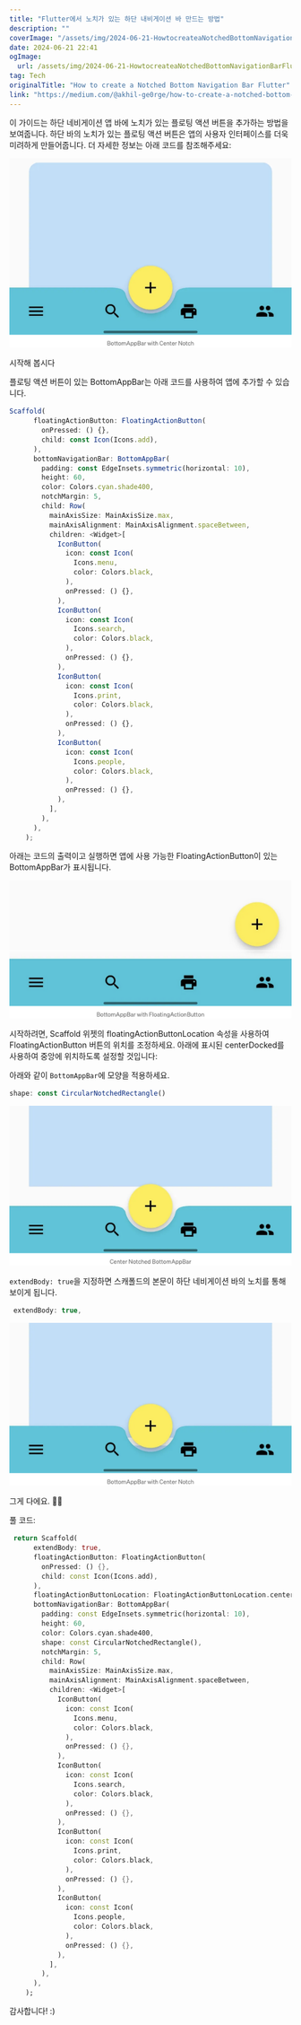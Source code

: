 ```yaml
---
title: "Flutter에서 노치가 있는 하단 내비게이션 바 만드는 방법"
description: ""
coverImage: "/assets/img/2024-06-21-HowtocreateaNotchedBottomNavigationBarFlutter_0.png"
date: 2024-06-21 22:41
ogImage: 
  url: /assets/img/2024-06-21-HowtocreateaNotchedBottomNavigationBarFlutter_0.png
tag: Tech
originalTitle: "How to create a Notched Bottom Navigation Bar Flutter"
link: "https://medium.com/@akhil-ge0rge/how-to-create-a-notched-bottom-navigation-bar-flutter-39b571afd570"
---
```



이 가이드는 하단 네비게이션 앱 바에 노치가 있는 플로팅 액션 버튼을 추가하는 방법을 보여줍니다. 하단 바의 노치가 있는 플로팅 액션 버튼은 앱의 사용자 인터페이스를 더욱 미려하게 만들어줍니다. 더 자세한 정보는 아래 코드를 참조해주세요:

![Notched Floating Action Button](/assets/img/2024-06-21-HowtocreateaNotchedBottomNavigationBarFlutter_0.png)

시작해 봅시다

플로팅 액션 버튼이 있는 BottomAppBar는 아래 코드를 사용하여 앱에 추가할 수 있습니다.

<div class="content-ad"></div>

```js
Scaffold(
      floatingActionButton: FloatingActionButton(
        onPressed: () {},
        child: const Icon(Icons.add),
      ),
      bottomNavigationBar: BottomAppBar(
        padding: const EdgeInsets.symmetric(horizontal: 10),
        height: 60,
        color: Colors.cyan.shade400,
        notchMargin: 5,
        child: Row(
          mainAxisSize: MainAxisSize.max,
          mainAxisAlignment: MainAxisAlignment.spaceBetween,
          children: <Widget>[
            IconButton(
              icon: const Icon(
                Icons.menu,
                color: Colors.black,
              ),
              onPressed: () {},
            ),
            IconButton(
              icon: const Icon(
                Icons.search,
                color: Colors.black,
              ),
              onPressed: () {},
            ),
            IconButton(
              icon: const Icon(
                Icons.print,
                color: Colors.black,
              ),
              onPressed: () {},
            ),
            IconButton(
              icon: const Icon(
                Icons.people,
                color: Colors.black,
              ),
              onPressed: () {},
            ),
          ],
        ),
      ),
    );
```

아래는 코드의 출력이고 실행하면 앱에 사용 가능한 FloatingActionButton이 있는 BottomAppBar가 표시됩니다.

<img src="/assets/img/2024-06-21-HowtocreateaNotchedBottomNavigationBarFlutter_1.png" />

시작하려면, Scaffold 위젯의 floatingActionButtonLocation 속성을 사용하여 FloatingActionButton 버튼의 위치를 조정하세요.
아래에 표시된 centerDocked를 사용하여 중앙에 위치하도록 설정할 것입니다: 

<div class="content-ad"></div>

아래와 같이 `BottomAppBar`에 모양을 적용하세요.

```js
shape: const CircularNotchedRectangle()
```

<img src="/assets/img/2024-06-21-HowtocreateaNotchedBottomNavigationBarFlutter_2.png" />

<div class="content-ad"></div>

`extendBody: true`을 지정하면 스캐폴드의 본문이 하단 네비게이션 바의 노치를 통해 보이게 됩니다.

```js
 extendBody: true,
```

<img src="/assets/img/2024-06-21-HowtocreateaNotchedBottomNavigationBarFlutter_3.png" />

그게 다에요. 🎉🎉

<div class="content-ad"></div>

풀 코드:

```dart
 return Scaffold(
      extendBody: true,
      floatingActionButton: FloatingActionButton(
        onPressed: () {},
        child: const Icon(Icons.add),
      ),
      floatingActionButtonLocation: FloatingActionButtonLocation.centerDocked,
      bottomNavigationBar: BottomAppBar(
        padding: const EdgeInsets.symmetric(horizontal: 10),
        height: 60,
        color: Colors.cyan.shade400,
        shape: const CircularNotchedRectangle(),
        notchMargin: 5,
        child: Row(
          mainAxisSize: MainAxisSize.max,
          mainAxisAlignment: MainAxisAlignment.spaceBetween,
          children: <Widget>[
            IconButton(
              icon: const Icon(
                Icons.menu,
                color: Colors.black,
              ),
              onPressed: () {},
            ),
            IconButton(
              icon: const Icon(
                Icons.search,
                color: Colors.black,
              ),
              onPressed: () {},
            ),
            IconButton(
              icon: const Icon(
                Icons.print,
                color: Colors.black,
              ),
              onPressed: () {},
            ),
            IconButton(
              icon: const Icon(
                Icons.people,
                color: Colors.black,
              ),
              onPressed: () {},
            ),
          ],
        ),
      ),
    );
```

감사합니다! :)